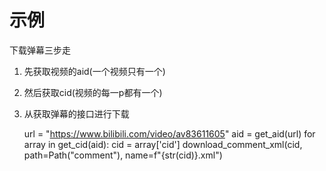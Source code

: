# 示例
下载弹幕三步走
1. 先获取视频的aid(一个视频只有一个)
2. 然后获取cid(视频的每一p都有一个)
3. 从获取弹幕的接口进行下载


    url = "https://www.bilibili.com/video/av83611605"
    aid = get_aid(url)
    for array in get_cid(aid):
        cid = array['cid']
        download_comment_xml(cid, path=Path("comment"), name=f"{str(cid)}.xml")